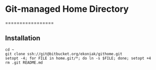 # Git-managed Home Directory
=================

Installation
------------

    cd ~
    git clone ssh://git@bitbucket.org/ekoniak/githome.git
    setopt -4; for FILE in home.git/*; do ln -s $FILE; done; setopt +4
    rm .git README.md
    
